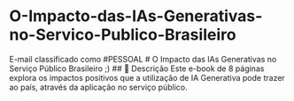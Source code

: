 # O-Impacto-das-IAs-Generativas-no-Servico-Publico-Brasileiro
E-mail classificado como #PESSOAL   # O Impacto das IAs Generativas no Serviço Público Brasileiro ;)     ## 📒 Descrição  Este e-book de 8 páginas explora os impactos positivos que a utilização de IA Generativa pode trazer ao país, através da aplicação no serviço público.     
